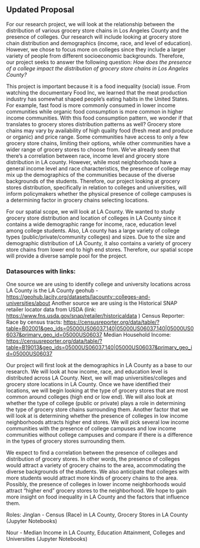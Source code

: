 ## Updated Proposal


For our research project, we will look at the relationship between the distribution of various grocery store chains in Los Angeles County and the presence of colleges. Our research will include looking at grocery store chain distribution and demographics (income, race, and level of education). However, we chose to focus more on colleges since they include a larger variety of people from different socioeconomic backgrounds. Therefore, our project seeks to answer the following question: _How does the presence of a college impact the distribution of  grocery store chains in Los Angeles County?_


This project is important because it is a food inequality (social) issue. From watching the documentary Food Inc, we learned that the meat production industry has somewhat shaped people’s eating habits in the United States. For example, fast food is more commonly consumed in lower income communities while organic food consumption is more common in higher income communities. With this food consumption pattern, we wonder if that translates to grocery stores distribution patterns as well? Grocery store chains may vary by availability of high quality food (fresh meat and produce or organic) and price range. Some communities have access to only a few grocery store chains, limiting their options, while other communities have a wider range of grocery stores to choose from. We’ve already seen that there’s a correlation between race, income level and grocery store distribution in LA county. However, while most neighborhoods have a general income level and race characteristics, the presence of college may mix up the demographics of the communities because of the diverse backgrounds of the students. Therefore, our project looking at grocery stores distribution, specifically in relation to colleges and universities, will inform policymakers whether the physical presence of college campuses is a determining factor in grocery chains selecting locations.



For our spatial scope, we will look at LA County. We wanted to study grocery store distribution and location of colleges in LA County since it contains a wide demographic range for income, race, education level among college students. Also, LA county has a large variety of college types (public/private/community colleges) and sizes. Due to the size and demographic distribution of LA County, it also contains a variety of grocery store chains from lower end to high end stores. Therefore, our spatial scope will provide a diverse sample pool for the project.

### Datasources with links: 
One source we are using to identify college and university locations across LA County is the LA County geohub - https://geohub.lacity.org/datasets/lacounty::colleges-and-universities/about
Another source we are using is the Historical SNAP retailer locator data from USDA (link: https://www.fns.usda.gov/snap/retailer/historicaldata )
Census Reporter:
Race by census tracts: https://censusreporter.org/data/table/?table=B02001&geo_ids=05000US06037,140|05000US06037,140|05000US06037&primary_geo_id=05000US06037 
Median Household Income: https://censusreporter.org/data/table/?table=B19013&geo_ids=05000US06037,140|05000US06037&primary_geo_id=05000US06037


Our project will first look at the demographics in LA County as a base to our research. We will look at how income, race, and education level is distributed across LA County. Next, we will map universities/colleges and grocery store locations in LA County. Once we have identified their locations, we will begin looking at the type of grocery stores that are most common around colleges (high end or low end). We will also look at whether the type of college (public or private) plays a role in determining the type of grocery store chains surrounding them. Another factor that we will look at is determining whether the presence of colleges in low income neighborhoods attracts higher end stores. We will pick several low income communities with the presence of college campuses and low income communities without college campuses and compare if there is a difference in the types of grocery stores surrounding them. 

We expect to find a correlation between the presence of colleges and distribution of grocery stores. In other words, the presence of colleges would attract a variety of grocery chains to the area, accommodating the diverse backgrounds of the students. We also anticipate that colleges with more students would attract more kinds of grocery chains to the area. Possibly, the presence of colleges in lower income neighborhoods would attract “higher end” grocery stores to the neighborhood. We hope to gain more insight on food inequality in LA County and the factors that influence them. 


Roles: 
Jinglan - Census (Race) in LA County, Grocery Stores in LA County (Jupyter Notebooks)

Nour - Median Income in LA County, Education Attainment, Colleges and Universities (Jupyter Notebooks)













